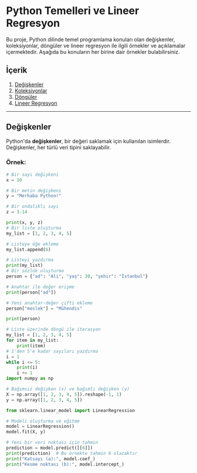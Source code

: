 # Python Temelleri ve Lineer Regresyon

Bu proje, Python dilinde temel programlama konuları olan değişkenler, koleksiyonlar, döngüler ve lineer regresyon ile ilgili örnekler ve açıklamalar içermektedir. Aşağıda bu konuların her birine dair örnekler bulabilirsiniz.

## İçerik

1. [Değişkenler](#değişkenler)
2. [Koleksiyonlar](#koleksiyonlar)
3. [Döngüler](#döngüler)
4. [Lineer Regresyon](#lineer-regresyon)

---

## Değişkenler

Python'da **değişkenler**, bir değeri saklamak için kullanılan isimlerdir. Değişkenler, her türlü veri tipini saklayabilir.

### Örnek:
```python
# Bir sayı değişkeni
x = 10

# Bir metin değişkeni
y = "Merhaba Python!"

# Bir ondalıklı sayı
z = 3.14

print(x, y, z)
# Bir liste oluşturma
my_list = [1, 2, 3, 4, 5]

# Listeye öğe ekleme
my_list.append(6)

# Listeyi yazdırma
print(my_list)
# Bir sözlük oluşturma
person = {"ad": "Ali", "yaş": 30, "şehir": "İstanbul"}

# Anahtar ile değer erişme
print(person["ad"])

# Yeni anahtar-değer çifti ekleme
person["meslek"] = "Mühendis"

print(person)

# Liste üzerinde döngü ile iterasyon
my_list = [1, 2, 3, 4, 5]
for item in my_list:
    print(item)
# 1'den 5'e kadar sayıları yazdırma
i = 1
while i <= 5:
    print(i)
    i += 1
import numpy as np

# Bağımsız değişken (x) ve bağımlı değişken (y)
X = np.array([1, 2, 3, 4, 5]).reshape(-1, 1)
y = np.array([1, 2, 3, 4, 5])

from sklearn.linear_model import LinearRegression

# Modeli oluşturma ve eğitme
model = LinearRegression()
model.fit(X, y)

# Yeni bir veri noktası için tahmin
prediction = model.predict([[6]])
print(prediction)  # Bu örnekte tahmin 6 olacaktır
print("Katsayı (a):", model.coef_)
print("Kesme noktası (b):", model.intercept_)
